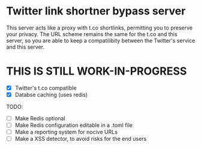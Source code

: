 # Twitter link shortner bypass server

This server acts like a proxy with t.co shortlinks, permitting you to preserve your privacy.
The URL scheme remains the same for the t.co and this server, so you are able to keep a compatilibity between the Twitter's service and this server.

# THIS IS STILL WORK-IN-PROGRESS

- [x] Twitter's t.co compatible
- [x] Databse caching (uses redis)

TODO:
- [ ] Make Redis optional
- [ ] Make Redis configuration editable in a .toml file
- [ ] Make a reporting system for nocive URLs
- [ ] Make a XSS detector, to avoid risks for the end users
